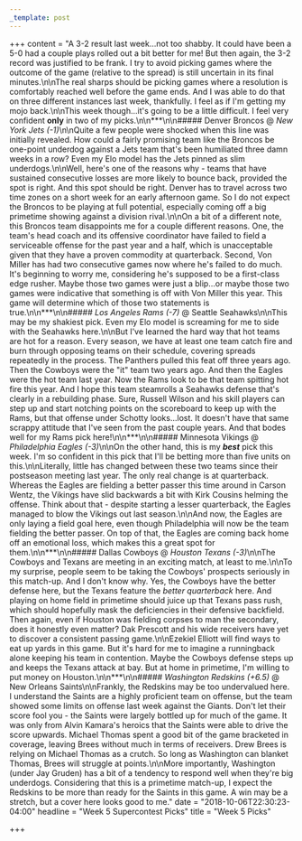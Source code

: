 ```yaml
---
_template: post
---
```



+++
content = "A 3-2 result last week...not too shabby. It could have been a 5-0 had a couple plays rolled out a bit better for me! But then again, the 3-2 record was justified to be frank. I try to avoid picking games where the outcome of the game (relative to the spread) is still uncertain in its final minutes.\n\nThe real sharps should be picking games where a resolution is comfortably reached well before the game ends. And I was able to do that on three different instances last week, thankfully. I feel as if I'm getting my mojo back.\n\nThis week though...it's going to be a little difficult. I feel very confident **only** in two of my picks.\n\n***\n\n##### Denver Broncos @ _New York Jets (-1)_\n\nQuite a few people were shocked when this line was initially revealed. How could a fairly promising team like the Broncos be one-point underdog against a Jets team that's been humiliated three damn weeks in a row? Even my Elo model has the Jets pinned as slim underdogs.\n\nWell, here's one of the reasons why - teams that have sustained consecutive losses are more likely to bounce back, provided the spot is right. And this spot should be right. Denver has to travel across two time zones on a short week for an early afternoon game. So I do not expect the Broncos to be playing at full potential, especially coming off a big primetime showing against a division rival.\n\nOn a bit of a different note, this Broncos team disappoints me for a couple different reasons. One, the team's head coach and its offensive coordinator have failed to field a serviceable offense for the past year and a half, which is unacceptable given that they have a proven commodity at quarterback. Second, Von Miller has had two consecutive games now where he's failed to do much. It's beginning to worry me, considering he's supposed to be a first-class edge rusher. Maybe those two games were just a blip...or maybe those two games were indicative that something is off with Von Miller this year. This game will determine which of those two statements is true.\n\n***\n\n##### _Los Angeles Rams (-7)_ @ Seattle Seahawks\n\nThis may be my shakiest pick. Even my Elo model is screaming for me to side with the Seahawks here.\n\nBut I've learned the hard way that hot teams are hot for a reason. Every season, we have at least one team catch fire and burn through opposing teams on their schedule, covering spreads repeatedly in the process. The Panthers pulled this feat off three years ago. Then the Cowboys were the \"it\" team two years ago. And then the Eagles were the hot team last year. Now the Rams look to be that team spitting hot fire this year. And I hope this team steamrolls a Seahawks defense that's clearly in a rebuilding phase. Sure, Russell Wilson and his skill players can step up and start notching points on the scoreboard to keep up with the Rams, but that offense under Schotty looks...lost. It doesn't have that same scrappy attitude that I've seen from the past couple years. And that bodes well for my Rams pick here!\n\n***\n\n##### Minnesota Vikings @ _Philadelphia Eagles (-3)_\n\nOn the other hand, this is my **_best_** pick this week. I'm so confident in this pick that I'll be betting more than five units on this.\n\nLiterally, little has changed between these two teams since their postseason meeting last year. The only real change is at quarterback. Whereas the Eagles are fielding a better passer this time around in Carson Wentz, the Vikings have slid backwards a bit with Kirk Cousins helming the offense. Think about that - despite starting a lesser quarterback, the Eagles managed to blow the Vikings out last season.\n\nAnd now, the Eagles are only laying a field goal here, even though Philadelphia will now be the team fielding the better passer. On top of that, the Eagles are coming back home off an emotional loss, which makes this a great spot for them.\n\n***\n\n##### Dallas Cowboys @ _Houston Texans (-3)_\n\nThe Cowboys and Texans are meeting in an exciting match, at least to me.\n\nTo my surprise, people seem to be taking the Cowboys' prospects seriously in this match-up. And I don't know why. Yes, the Cowboys have the better defense here, but the Texans feature the _better quarterback_ here. And playing on home field in primetime should juice up that Texans pass rush, which should hopefully mask the deficiencies in their defensive backfield. Then again, even if Houston was fielding corpses to man the secondary, does it honestly even matter? Dak Prescott and his wide receivers have yet to discover a consistent passing game.\n\nEzekiel Elliott will find ways to eat up yards in this game. But it's hard for me to imagine a runningback alone keeping his team in contention. Maybe the Cowboys defense steps up and keeps the Texans attack at bay. But at home in primetime, I'm willing to put money on Houston.\n\n***\n\n##### _Washington Redskins_ _(+6.5)_ @ New Orleans Saints\n\nFrankly, the Redskins may be too undervalued here. I understand the Saints are a highly proficient team on offense, but the team showed some limits on offense last week against the Giants. Don't let their score fool you - the Saints were largely bottled up for much of the game. It was only from Alvin Kamara's heroics that the Saints were able to drive the score upwards. Michael Thomas spent a good bit of the game bracketed in coverage, leaving Brees without much in terms of receivers. Drew Brees is relying on Michael Thomas as a crutch. So long as Washington can blanket Thomas, Brees will struggle at points.\n\nMore importantly, Washington (under Jay Gruden) has a bit of a tendency to respond well when they're big underdogs. Considering that this is a primetime match-up, I expect the Redskins to be more than ready for the Saints in this game. A win may be a stretch, but a cover here looks good to me."
date = "2018-10-06T22:30:23-04:00"
headline = "Week 5 Supercontest Picks"
title = "Week 5 Picks"

+++
